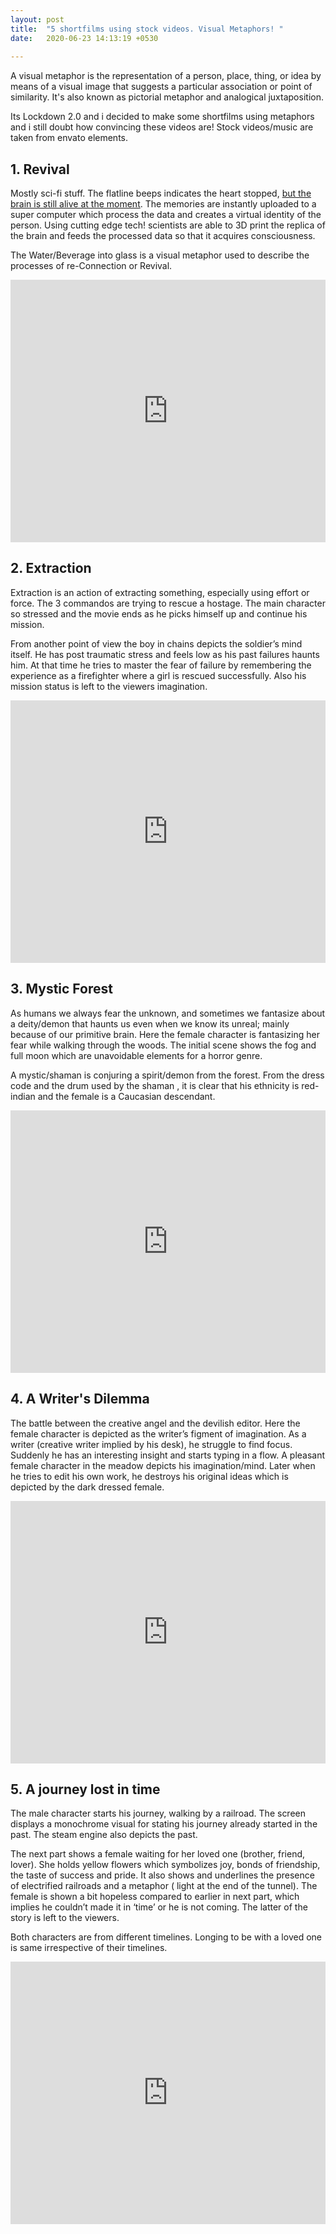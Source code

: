 ```yaml
---
layout: post
title:  "5 shortfilms using stock videos. Visual Metaphors! "
date:   2020-06-23 14:13:19 +0530
 
---
```

A visual metaphor is the representation of a person, place, thing, or idea by means of a visual image that suggests a particular association or point of similarity. It's also known as pictorial metaphor and analogical juxtaposition.

Its Lockdown 2.0 and i decided to make some shortfilms using metaphors and i still doubt how convincing these videos are! Stock videos/music are taken from envato elements.

## 1. Revival

Mostly sci-fi stuff. The flatline beeps indicates the heart stopped, [but the brain is still alive at the moment][sciencealert]. The memories are instantly uploaded to a super computer which process the data and creates a virtual identity of the person. Using cutting edge tech! scientists are able to 3D print the replica of the brain and feeds the processed data so that it acquires consciousness. 

The Water/Beverage into glass is a visual metaphor used to describe the processes of re-Connection or Revival.

<iframe width="100%" height="420" src="https://www.youtube.com/embed/DZh6MCja6cs" frameborder="0" allow="accelerometer; autoplay; encrypted-media; gyroscope; picture-in-picture" allowfullscreen></iframe>


## 2. Extraction

Extraction is an action of extracting something, especially using effort or force. The 3 commandos are trying to rescue a hostage. The main character so stressed and the movie ends as he picks himself up and continue his mission.

From another point of view the boy in chains depicts the soldier’s mind itself.  He has post traumatic stress and feels low as his past failures haunts him. At that time he tries to master the fear of failure by remembering the experience as a firefighter where a girl is rescued successfully.
Also his mission status is left to the viewers imagination.


<iframe width="100%" height="420" src="https://www.youtube.com/embed/l6D8cC6R-HE" frameborder="0" allow="accelerometer; autoplay; encrypted-media; gyroscope; picture-in-picture" allowfullscreen></iframe>


## 3. Mystic Forest

As humans we always fear the unknown, and sometimes we fantasize about a deity/demon that haunts us even when we know its unreal; mainly because of our primitive brain. Here the female character is fantasizing her fear  while walking through the woods. The initial scene shows the fog and full moon which are unavoidable elements for a horror genre.  

A mystic/shaman is conjuring a spirit/demon from the forest.  From the dress code and the drum used by the shaman , it is clear that his ethnicity is red-indian and the female is a Caucasian  descendant.

<iframe width="100%" height="420" src="https://www.youtube.com/embed/GOAC7LbUO4I" frameborder="0" allow="accelerometer; autoplay; encrypted-media; gyroscope; picture-in-picture" allowfullscreen></iframe>



## 4. A Writer's Dilemma

The battle between the creative angel and the devilish editor. Here the female character is depicted as the writer’s figment of imagination. As a writer (creative writer implied by his desk), he struggle to find focus. Suddenly he has an interesting insight and starts typing in a flow.  A pleasant female character in the meadow depicts his imagination/mind. Later when he tries to edit his own work, he destroys his original ideas which is depicted by the dark dressed female.


<iframe width="100%" height="420" src="https://www.youtube.com/embed/eU_q4rpMTEE" frameborder="0" allow="accelerometer; autoplay; encrypted-media; gyroscope; picture-in-picture" allowfullscreen></iframe>

## 5. A journey lost in time

The male character starts his journey, walking by a railroad. The screen displays a monochrome visual for stating his journey already started in the past.  The steam engine also depicts the past. 

The next part shows a female waiting for her loved one (brother, friend, lover). She holds yellow flowers which symbolizes joy, bonds of friendship, the taste of success and pride. It also shows and underlines the presence of electrified railroads and a metaphor ( light at the end of the tunnel). The female is shown a bit hopeless compared to earlier in next part, which implies he couldn’t made it in ‘time’ or he is not coming. The latter of the story is left to the viewers.

Both characters are from different timelines. Longing to be with a loved one is same irrespective of their timelines.


<iframe width="100%" height="420" src="https://www.youtube.com/embed/asnT8vLTZGI" frameborder="0" allow="accelerometer; autoplay; encrypted-media; gyroscope; picture-in-picture" allowfullscreen></iframe>

[sciencealert]: https://www.sciencealert.com/here-s-what-happens-to-brain-when-die-consciousness-death